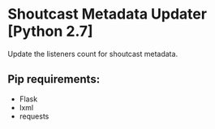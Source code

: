 # Shoutcast Metadata Updater [Python 2.7]
Update the listeners count for shoutcast metadata.

## Pip requirements:
- Flask
- lxml
- requests
